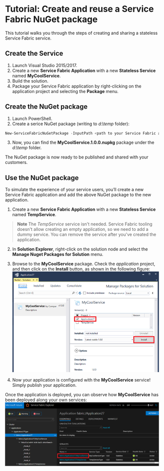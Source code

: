 # Tutorial: Create and reuse a Service Fabric NuGet package

This tutorial walks you through the steps of creating and sharing a stateless Service Fabric service.

## Create the Service

1. Launch Visual Studio 2015/2017.
2. Create a new **Service Fabric Application** with a new **Stateless Service** named **MyCoolService**.
3. Build the solution.
4. Package your Service Fabric application by right-clicking on the application project and selecting the **Package** menu.

## Create the NuGet package

1. Launch PowerShell.
2. Create a serice NuGet package (writing to *d:\temp* folder):
```powershell
New-ServiceFabricNuGetPackage -InputPath <path to your Service Fabric application>\pkg\Debug\MyCoolServicePkg d:\temp
```
3. Now, you can find the **MyCoolService.1.0.0.nupkg** package under the *d:\temp* folder.

The NuGet package is now ready to be published and shared with your customers.

## Use the NuGet package

To simulate the experience of your service users, you’ll create a new Service Fabric application and add the above NuGet package to the new application.

1. Create a new **Service Fabric Application** with a new **Stateless Service** named **TempService**.

> **Note** The *TempService* service isn't needed. Service Fabric tooling doesn't allow creating an empty application, so we need to add a dummy service. You can remove the service after you've created the application.

2. In **Solution Explorer**, right-click on the solution node and select the **Manage Nuget Packages for Solution** menu.
3. Browse to the **MyCoolService** package. Check the *application* project, and then click on the **Install** button, as shown in the following figure:
![Manage NuGet packages](imgs/use-nuget.png)

4. Now your application is configured with the **MyCoolService** service! Simply publish your application.

Once the application is deployed, you can observe how **MyCoolService** has been deployed along your own services:
![SF Explorer](imgs/sf-explorer.png)